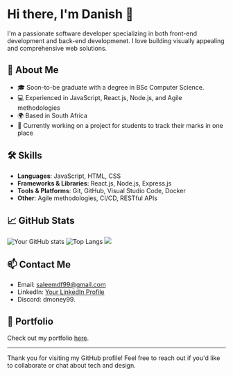 
# Hi there, I'm Danish 👋

I'm a passionate software developer specializing in both front-end development and back-end developmenet. I love building visually appealing and comprehensive web solutions. 

## 🚀 About Me

- 🎓 Soon-to-be graduate with a degree in BSc Computer Science.
- 💻 Experienced in JavaScript, React.js, Node.js, and Agile methodologies
- 🌍 Based in South Africa
- 🔭 Currently working on a project for students to track their marks in one place

## 🛠️ Skills

- **Languages**: JavaScript, HTML, CSS
- **Frameworks & Libraries**: React.js, Node.js, Express.js
- **Tools & Platforms**: Git, GitHub, Visual Studio Code, Docker
- **Other**: Agile methodologies, CI/CD, RESTful APIs

## 📈 GitHub Stats

![Your GitHub stats](https://github-readme-stats.vercel.app/api?username=danishx99&show_icons=true&theme=radical)
![Top Langs](https://github-readme-stats.vercel.app/api/top-langs/?username=danishx99&layout=compact&theme=radical)
![](https://komarev.com/ghpvc/?username=danishx99)


## 📫 Contact Me

- Email: saleemdf99@gmail.com
- LinkedIn: [Your LinkedIn Profile](https://linkedin.com/in/danishsaleemx)
- Discord: dmoney99.



## 🎨 Portfolio

Check out my portfolio [here](https://www.danishsaleem.dev).

---

Thank you for visiting my GitHub profile! Feel free to reach out if you'd like to collaborate or chat about tech and design.
